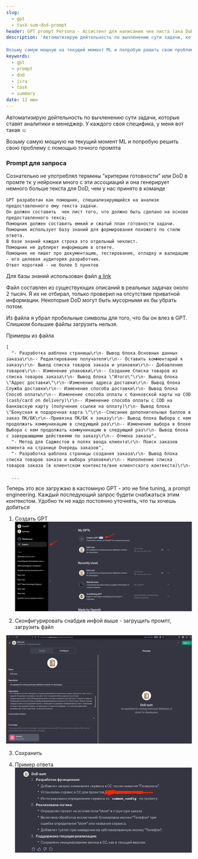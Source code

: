```yaml
---
slug:
  - gpt
  - task-sum-dod-prompt
header: GPT prompt Persona - Ассистент для написания чек листа (ака DoD) для задачи
description: 'Автоматизирую дейтельность по вычленению сути задачи, которые ставят аналитики и менеджер. У каждого своя специфика, у меня вот такая ☺️ 

Возьму самую мощную на текущий момент ML и попробую решить свою проблему с помощью точного промпта'
keywords:
  - gpt
  - prompt
  - dod
  - jira
  - task
  - summary
date: 12 июн
---
```


Автоматизирую дейтельность по вычленению сути задачи, которые ставят аналитики и менеджер. У каждого своя специфика, у меня вот такая ☺️

Возьму самую мощную на текущий момент ML и попробую решить свою проблему с помощью точного промпта

### Prompt для запроса

Сознательно не употреблял термины "критерии готовности" или DoD в промте тк у нейронки много с эти ассоциаций и она генерирует немного больше текста для DoD, чем у нас принято в команде

```
GPT разработан как помощник, специализирующийся на анализе предоставленного ему текста задачи.
Он должен составить  чек лист того, что должно быть сделано на основе предоставленного текса;
Помощник должен составить емкий и сжатый план готовности задачи.
Помошник использует базу знаний для формирования похожего по стилю ответа.
В базе знаний каждая строка это отдельный чеклист.
Помощник не дублирет информацию в ответе.
Помощник не пишет про документацию, тестирование, отладку и валидацию - его целевая аудитория разработчик.
Ответ короткий - не более 5 пунктов
```

Для базы знаний использован файл
[a link](https://temamalov.com/notes/1-gpt-dod-prompt/dods.txt)

Файл составлен из существующих описаний в реальных задачах около 2 тысяч. Я их не отбирал, только проверил на отсутствие приватной информации. Некоторые DoD могут быть мусорными их бы убрать потом.

Из файла я убрал пробельные символы для того, что бы он влез в GPT. Слишком большие файлы загрузить нельзя.

Примеры из файла

```
[
  "- Разработка шаблона страницы\r\n- Вывод блока Основных данных заказа\r\n-- Редактирование получателя\r\n-- Оставить комментарий к заказу\r\n- Вывод списка товаров заказа и упаковки\r\n-- Добавление товаров\r\n-- Изменение упаковки\r\n-- Создание Списка товаров из списка товаров заказа\r\n- Вывод блока \"Итого\"\r\n- Вывод блока \"Адрес доставки\"\r\n--Изменение адреса доставки\r\n- Вывод блока Служба доставки\r\n-- Изменение способа доставки\r\n- Вывод блока Способ оплаты\r\n-- Изменение способа оплаты с банковской карты на COD (cash/card on delivery)\r\n-- Изменение способа оплаты с COD на банковскую карту (получение ссылки на оплату)\r\n- Вывод блока \"Бонусная и подарочная карта \"\r\n--Списание дополнительных баллов в заказ ПК/БК\r\n--Привязка ПК/БК к заказу\r\n- Вывод блока Выбора с кем продолжать коммуникацию в следующий раз\r\n-- Изменение выбора в блоке Выбора с кем продолжать коммуникацию в следующий раз\r\n- Вывод блока с завершающими действиями по заказу\r\n-- Отмена заказа",
  "- Метод для Саджестов в полях ввода клиента\r\n- Поиск заказов клиента на странице Очередь заказов",
  "- Разработка шаблона страницы создания заказа\r\n- Вывод блока списка товаров заказа и выбора упаковки\r\n-- Наполнение списка товаров заказа (в клиентском контексте/вне клиентского контекста)\r\n-

  ...
```

Теперь это все загружаю в кастомную GPT - это не fine tuning, а prompt engineering. Каждый последующий запрос будети снабжаться этим контекстом. Удобно тк не надо постоянно уточнять, что ты хочешь добиться

1. Создать GPT
   ![Alt text](image.png)

2. Сконфигурировать снабдив инфой выше - загрущить промпт, загрузить файл

![Alt text](image-1.png)

3. Сохранить

4. Пример ответа
   ![Alt text](image-2.png)
